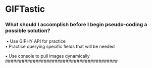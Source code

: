 # GIFTastic

### What should I accomplish before I begin pseudo-coding a possible solution?
  • Use GIPHY API for practice   
  • Practice querying specific fields that will be needed
  
  • Use console to pull images dynamically
  #########################################
